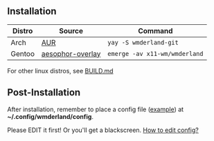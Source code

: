 ## Installation
| Distro | Source | Command |
| --- | --- | --- |
| Arch | [AUR](https://aur.archlinux.org/packages/wmderland-git/) | `yay -S wmderland-git` |
| Gentoo | [aesophor-overlay](https://github.com/aesophor/aesophor-overlay) | `emerge -av x11-wm/wmderland` |

For other linux distros, see [BUILD.md](https://github.com/aesophor/wmderland/blob/master/BUILD.md)

## Post-Installation
After installation, remember to place a config file ([example](https://github.com/aesophor/wmderland/blob/master/example/config)) at **~/.config/wmderland/config**.

Please EDIT it first! Or you'll get a blackscreen. [How to edit config?](https://github.com/aesophor/wmderland/blob/master/BUILD.md#configure-and-run)
